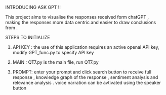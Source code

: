 INTRODUCING ASK GPT !!

This project aims to visualise the responses 
received form chatGPT , making the responses
more data centric and easier to draw conclusions
from .

STEPS TO INITIALIZE 

1. API KEY : the use of this application requires
an active openai API key, modify GPT_func.py to
specify API key

2. MAIN : QT7.py is the main file, run QT7.py

3. PROMPT: enter your prompt and click search button
to receive full response , knowledge graph of the response
, sentiment analysis and relevance analysis .
voice narration can be avtivated using the speaker button

